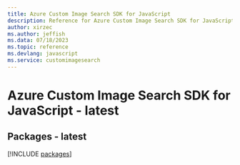 ```yaml
---
title: Azure Custom Image Search SDK for JavaScript
description: Reference for Azure Custom Image Search SDK for JavaScript
author: xirzec
ms.author: jeffish
ms.data: 07/18/2023
ms.topic: reference
ms.devlang: javascript
ms.service: customimagesearch
---
```

# Azure Custom Image Search SDK for JavaScript - latest
## Packages - latest
[!INCLUDE [packages](custom-image-search-index.md)]